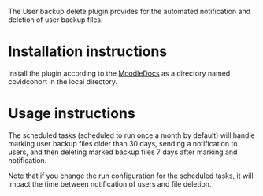 The User backup delete plugin provides for the automated notification and deletion of user backup files.

# Installation instructions
Install the plugin according to the [MoodleDocs](https://docs.moodle.org/en/Installing_plugins) as a directory named covidcohort in the local directory.

# Usage instructions
The scheduled tasks (scheduled to run once a month by default) will handle marking user backup files older than 30 days, sending a notification to users, and then deleting marked backup files 7 days after marking and notification.

Note that if you change the run configuration for the scheduled tasks, it will impact the time between notification of users and file deletion.